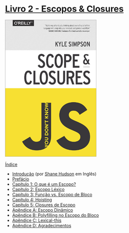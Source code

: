 # [ Livro 2 - Escopos & Closures](../02-scope-and-closures/)

<img src="cover.jpg" width="300">

[Índice](toc.md)

* [Introdução](https://shanehudson.net/2014/06/03/foreword-dont-know-js/) (por [Shane Hudson](https://github.com/shanehudson) em Inglês)
* [Prefácio](../preface.md)
* [Capítulo 1: O que é um Escopo?](ch1.md)
* [Capítulo 2: Escopo Léxico](ch2.md)
* [Capítulo 3: Função vs. Escopo de Bloco](ch3.md)
* [Capítulo 4: Hoisting](ch4.md)
* [Capítulo 5: Closures de Escopo](ch5.md)
* [Apêndice A: Escopo Dinâmico](apA.md)
* [Apêndice B: Polyfilling no Escopo do Bloco](apB.md)
* [Apêndice C: Lexical-this](apC.md)
* [Apêndice D: Agradecimentos](apD.md)
